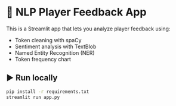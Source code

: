 # 🧠 NLP Player Feedback App

This is a Streamlit app that lets you analyze player feedback using:
- Token cleaning with spaCy
- Sentiment analysis with TextBlob
- Named Entity Recognition (NER)
- Token frequency chart

## ▶️ Run locally

```bash
pip install -r requirements.txt
streamlit run app.py

